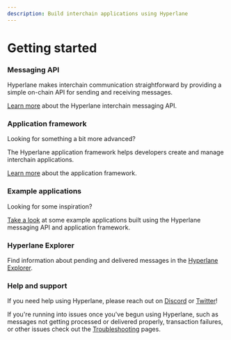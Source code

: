 ```yaml
---
description: Build interchain applications using Hyperlane
---
```


# Getting started

### Messaging API

Hyperlane makes interchain communication straightforward by providing a simple on-chain API for sending and receiving messages.

[Learn more](../api-reference/messaging-api/) about the Hyperlane interchain messaging API.

### Application framework

Looking for something a bit more advanced?

The Hyperlane application framework helps developers create and manage interchain applications.

[Learn more](../sdks/building-applications/) about the application framework.

### Example applications

Looking for some inspiration?

[Take a look](../build-with-hyperlane/examples/) at some example applications built using the Hyperlane messaging API and application framework.

### Hyperlane Explorer

Find information about pending and delivered messages in the [Hyperlane Explorer](https://explorer.hyperlane.xyz/).

### Help and support

If you need help using Hyperlane, please reach out on [Discord](https://discord.com/invite/KBD3aD78Bb) or [Twitter](https://twitter.com/hyperlane\_xyz)!

If you're running into issues once you've begun using Hyperlane, such as messages not getting processed or delivered properly, transaction failures, or other issues check out the [Troubleshooting](../build-with-hyperlane/troubleshooting/) pages.

